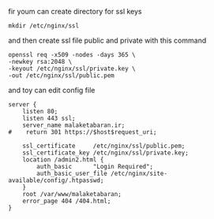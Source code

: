 fir youm can create directory for ssl keys

```
mkdir /etc/nginx/ssl
```

and then create ssl file public and private with this command
```
openssl req -x509 -nodes -days 365 \
-newkey rsa:2048 \
-keyout /etc/nginx/ssl/private.key \
-out /etc/nginx/ssl/public.pem
```

and toy can edit config file
```
server {
    listen 80;
    listen 443 ssl;
    server_name malaketabaran.ir;
#    return 301 https://$host$request_uri;

    ssl_certificate     /etc/nginx/ssl/public.pem;
    ssl_certificate_key /etc/nginx/ssl/private.key;
    location /admin2.html {
        auth_basic      "Login Required";
        auth_basic_user_file /etc/nginx/site-available/config/.htpasswd;
    }
    root /var/www/malaketabaran;
    error_page 404 /404.html;
}
```
